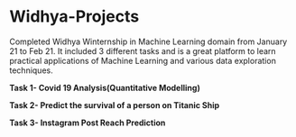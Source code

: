 # Widhya-Projects
Completed Widhya Winternship in Machine Learning domain from January 21 to Feb 21. It included 3 different tasks and is a great platform to learn practical applications of Machine Learning and various data exploration techniques.

**Task 1- Covid 19 Analysis(Quantitative Modelling)**

**Task 2- Predict the survival of a person on Titanic Ship**

**Task 3- Instagram Post Reach Prediction**



